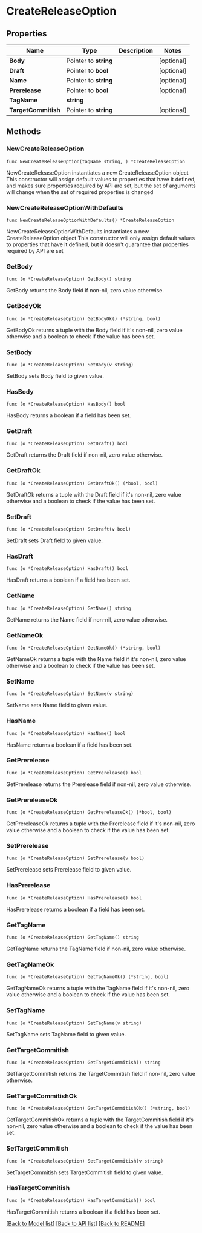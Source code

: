 # CreateReleaseOption

## Properties

Name | Type | Description | Notes
------------ | ------------- | ------------- | -------------
**Body** | Pointer to **string** |  | [optional] 
**Draft** | Pointer to **bool** |  | [optional] 
**Name** | Pointer to **string** |  | [optional] 
**Prerelease** | Pointer to **bool** |  | [optional] 
**TagName** | **string** |  | 
**TargetCommitish** | Pointer to **string** |  | [optional] 

## Methods

### NewCreateReleaseOption

`func NewCreateReleaseOption(tagName string, ) *CreateReleaseOption`

NewCreateReleaseOption instantiates a new CreateReleaseOption object
This constructor will assign default values to properties that have it defined,
and makes sure properties required by API are set, but the set of arguments
will change when the set of required properties is changed

### NewCreateReleaseOptionWithDefaults

`func NewCreateReleaseOptionWithDefaults() *CreateReleaseOption`

NewCreateReleaseOptionWithDefaults instantiates a new CreateReleaseOption object
This constructor will only assign default values to properties that have it defined,
but it doesn't guarantee that properties required by API are set

### GetBody

`func (o *CreateReleaseOption) GetBody() string`

GetBody returns the Body field if non-nil, zero value otherwise.

### GetBodyOk

`func (o *CreateReleaseOption) GetBodyOk() (*string, bool)`

GetBodyOk returns a tuple with the Body field if it's non-nil, zero value otherwise
and a boolean to check if the value has been set.

### SetBody

`func (o *CreateReleaseOption) SetBody(v string)`

SetBody sets Body field to given value.

### HasBody

`func (o *CreateReleaseOption) HasBody() bool`

HasBody returns a boolean if a field has been set.

### GetDraft

`func (o *CreateReleaseOption) GetDraft() bool`

GetDraft returns the Draft field if non-nil, zero value otherwise.

### GetDraftOk

`func (o *CreateReleaseOption) GetDraftOk() (*bool, bool)`

GetDraftOk returns a tuple with the Draft field if it's non-nil, zero value otherwise
and a boolean to check if the value has been set.

### SetDraft

`func (o *CreateReleaseOption) SetDraft(v bool)`

SetDraft sets Draft field to given value.

### HasDraft

`func (o *CreateReleaseOption) HasDraft() bool`

HasDraft returns a boolean if a field has been set.

### GetName

`func (o *CreateReleaseOption) GetName() string`

GetName returns the Name field if non-nil, zero value otherwise.

### GetNameOk

`func (o *CreateReleaseOption) GetNameOk() (*string, bool)`

GetNameOk returns a tuple with the Name field if it's non-nil, zero value otherwise
and a boolean to check if the value has been set.

### SetName

`func (o *CreateReleaseOption) SetName(v string)`

SetName sets Name field to given value.

### HasName

`func (o *CreateReleaseOption) HasName() bool`

HasName returns a boolean if a field has been set.

### GetPrerelease

`func (o *CreateReleaseOption) GetPrerelease() bool`

GetPrerelease returns the Prerelease field if non-nil, zero value otherwise.

### GetPrereleaseOk

`func (o *CreateReleaseOption) GetPrereleaseOk() (*bool, bool)`

GetPrereleaseOk returns a tuple with the Prerelease field if it's non-nil, zero value otherwise
and a boolean to check if the value has been set.

### SetPrerelease

`func (o *CreateReleaseOption) SetPrerelease(v bool)`

SetPrerelease sets Prerelease field to given value.

### HasPrerelease

`func (o *CreateReleaseOption) HasPrerelease() bool`

HasPrerelease returns a boolean if a field has been set.

### GetTagName

`func (o *CreateReleaseOption) GetTagName() string`

GetTagName returns the TagName field if non-nil, zero value otherwise.

### GetTagNameOk

`func (o *CreateReleaseOption) GetTagNameOk() (*string, bool)`

GetTagNameOk returns a tuple with the TagName field if it's non-nil, zero value otherwise
and a boolean to check if the value has been set.

### SetTagName

`func (o *CreateReleaseOption) SetTagName(v string)`

SetTagName sets TagName field to given value.


### GetTargetCommitish

`func (o *CreateReleaseOption) GetTargetCommitish() string`

GetTargetCommitish returns the TargetCommitish field if non-nil, zero value otherwise.

### GetTargetCommitishOk

`func (o *CreateReleaseOption) GetTargetCommitishOk() (*string, bool)`

GetTargetCommitishOk returns a tuple with the TargetCommitish field if it's non-nil, zero value otherwise
and a boolean to check if the value has been set.

### SetTargetCommitish

`func (o *CreateReleaseOption) SetTargetCommitish(v string)`

SetTargetCommitish sets TargetCommitish field to given value.

### HasTargetCommitish

`func (o *CreateReleaseOption) HasTargetCommitish() bool`

HasTargetCommitish returns a boolean if a field has been set.


[[Back to Model list]](../README.md#documentation-for-models) [[Back to API list]](../README.md#documentation-for-api-endpoints) [[Back to README]](../README.md)


